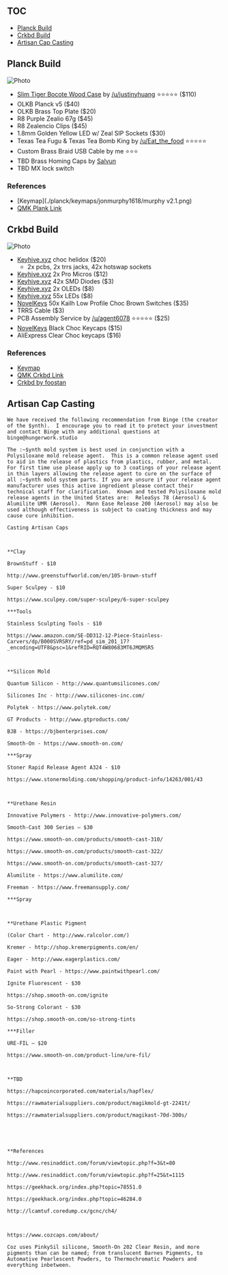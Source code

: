 ## TOC
- [Planck Build](#planck-build)
- [Crkbd Build](#crkbd-build)
- [Artisan Cap Casting](#artisan-cap-casting)

## Planck Build
![Photo](photo.jpg)
- [Slim Tiger Bocote Wood Case](https://imgur.com/a/taMeYja) by [/u/justinyhuang](https://old.reddit.com/u/justinyhuang) :star::star::star::star::star: ($110)
- OLKB Planck v5 ($40)
- OLKB Brass Top Plate ($20)
- R8 Purple Zealio 67g ($45)
- R8 Zealencio Clips ($45)
- 1.8mm Golden Yellow LED w/ Zeal SIP Sockets ($30)
- Texas Tea Fugu & Texas Tea Bomb King by [/u/Eat_the_food](https://old.reddit.com/user/eat_the_food) :star::star::star::star::star:
- Custom Brass Braid USB Cable by me :star::star::star:
- TBD Brass Homing Caps by [Salvun](https://instagram.com/salvun/)
- TBD MX lock switch

### References
- [Keymap](./planck/keymaps/jonmurphy1618/murphy v2.1.png)  
- [QMK Plank Link](https://github.com/qmk/qmk_firmware/tree/master/keyboards/planck)  

## Crkbd Build
![Photo](photo.jpg)
- [Keyhive.xyz](https://keyhive.xyz/) choc helidox ($20)
  - 2x pcbs, 2x trrs jacks, 42x hotswap sockets
- [Keyhive.xyz](https://keyhive.xyz/) 2x Pro Micros ($12)
- [Keyhive.xyz](https://keyhive.xyz/) 42x SMD Diodes ($3)
- [Keyhive.xyz](https://keyhive.xyz/) 2x OLEDs ($8)
- [Keyhive.xyz](https://keyhive.xyz/) 55x LEDs ($8)
- [NovelKeys](https://novelkeys.xyz/) 50x Kailh Low Profile Choc Brown Switches ($35)
- TRRS Cable ($3)
- PCB Assembly Service by [/u/agent6078](https://old.reddit.com/user/agent6078) :star::star::star::star::star: ($25)
- [NovelKeys](https://novelkeys.xyz/) Black Choc Keycaps ($15)
- AliExpress Clear Choc keycaps ($16)

### References
- [Keymap](./crkbd/keymaps)
- [QMK Crkbd Link](https://github.com/qmk/qmk_firmware/tree/master/keyboards/crkbd)
- [Crkbd by foostan](https://github.com/foostan/crkbd)



## Artisan Cap Casting
```
We have received the following recommendation from Binge (the creator of the $ynth).  I encourage you to read it to protect your investment and contact Binge with any additional questions at binge@hungerwork.studio 

The :~$ynth mold system is best used in conjunction with a Polysiloxane mold release agent.  This is a common release agent used to aid in the release of plastics from plastics, rubber, and metal.  For first time use please apply up to 3 coatings of your release agent in thin layers allowing the release agent to cure on the surface of all :~$ynth mold system parts. If you are unsure if your release agent manufacturer uses this active ingredient please contact their technical staff for clarification.  Known and tested Polysiloxane mold release agents in the United States are:  ReleaSys 78 (Aerosol) & Alumilite UMR (Aerosol).  Mann Ease Release 200 (Aerosol) may also be used although effectiveness is subject to coating thickness and may cause cure inhibition.
```

```
Casting Artisan Caps

 

**Clay

BrownStuff - $10

http://www.greenstuffworld.com/en/105-brown-stuff

Super Sculpey - $10

https://www.sculpey.com/super-sculpey/6-super-sculpey

***Tools

Stainless Sculpting Tools - $10

https://www.amazon.com/SE-DD312-12-Piece-Stainless-Carvers/dp/B000SVRSRY/ref=pd_sim_201_17?_encoding=UTF8&psc=1&refRID=RQT4W80683MT6JMQMSR5

 

**Silicon Mold

Quantum Silicon - http://www.quantumsilicones.com/

Silicones Inc - http://www.silicones-inc.com/

Polytek - https://www.polytek.com/

GT Products - http://www.gtproducts.com/

BJB - https://bjbenterprises.com/

Smooth-On - https://www.smooth-on.com/

***Spray

Stoner Rapid Release Agent A324 - $10

https://www.stonermolding.com/shopping/product-info/14263/001/43

 

**Urethane Resin

Innovative Polymers - http://www.innovative-polymers.com/

Smooth-Cast 300 Series – $30

https://www.smooth-on.com/products/smooth-cast-310/

https://www.smooth-on.com/products/smooth-cast-322/

https://www.smooth-on.com/products/smooth-cast-327/

Alumilite - https://www.alumilite.com/

Freeman - https://www.freemansupply.com/

***Spray

 

**Urethane Plastic Pigment

(Color Chart - http://www.ralcolor.com/)

Kremer - http://shop.kremerpigments.com/en/

Eager - http://www.eagerplastics.com/

Paint with Pearl - https://www.paintwithpearl.com/

Ignite Fluorescent - $30

https://shop.smooth-on.com/ignite

So-Strong Colorant - $30

https://shop.smooth-on.com/so-strong-tints

***Filler

URE-FIL – $20

https://www.smooth-on.com/product-line/ure-fil/

 

**TBD

https://hapcoincorporated.com/materials/hapflex/

https://rawmaterialsuppliers.com/product/magikmold-gt-2241t/

https://rawmaterialsuppliers.com/product/magikast-70d-300s/

 

 

**References

http://www.resinaddict.com/forum/viewtopic.php?f=3&t=80

http://www.resinaddict.com/forum/viewtopic.php?f=25&t=1115

https://geekhack.org/index.php?topic=78551.0

https://geekhack.org/index.php?topic=46284.0

http://lcamtuf.coredump.cx/gcnc/ch4/

 

https://www.cozcaps.com/about/

Coz uses PinkySil silicone, Smooth-On 202 Clear Resin, and more pigments than can be named; from translucent Barnes Pigments, to Automative Pearlescent Powders, to Thermochromatic Powders and everything inbetween.
```


